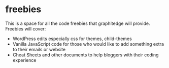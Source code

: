 # freebies
This is a space for all the code freebies that graphitedge will provide.
Freebies will cover:
* WordPress edits especially css for themes, child-themes
* Vanilla JavaScript code for those who would like to add something extra to their emails or website
* Cheat Sheets and other documents to help bloggers with their coding experience
